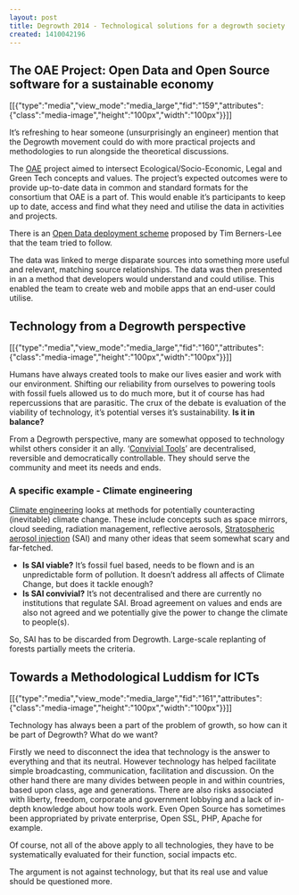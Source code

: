 ```yaml
---
layout: post
title: Degrowth 2014 - Technological solutions for a degrowth society
created: 1410042196
---
```

<h2 id="theoaeproject:opendataandopensourcesoftwareforasustainableeconomy">The OAE Project: Open Data and Open Source software for a sustainable economy</h2><p>[[{"type":"media","view_mode":"media_large","fid":"159","attributes":{"class":"media-image","height":"100px","width":"100px"}}]]</p><p>It&rsquo;s refreshing to hear someone (unsurprisingly an engineer) mention that the Degrowth movement could do with more practical projects and methodologies to run alongside the theoretical discussions.</p><p>The <a href="http://www.openaltraeconomia.it/software.html#web" target="_blank">OAE</a> project aimed to intersect Ecological/Socio-Economic, Legal and Green Tech concepts and values. The project&rsquo;s expected outcomes were to provide up-to-date data in common and standard formats for the consortium that OAE is a part of. This would enable it&rsquo;s participants to keep up to date, access and find what they need and utilise the data in activities and projects.</p><p>There is an <a href="http://5stardata.info/" target="_blank">Open Data deployment scheme</a> proposed by Tim Berners-Lee that the team tried to follow.</p><p>The data was linked to merge disparate sources into something more useful and relevant, matching source relationships. The data was then presented in an a method that developers would understand and could utilise. This enabled the team to create web and mobile apps that an end-user could utilise.</p><h2 id="technologyfromadegrowthperspective">Technology from a Degrowth perspective</h2><p>[[{"type":"media","view_mode":"media_large","fid":"160","attributes":{"class":"media-image","height":"100px","width":"100px"}}]]</p><p>Humans have always created tools to make our lives easier and work with our environment. Shifting our reliability from ourselves to powering tools with fossil fuels allowed us to do much more, but it of course has had repercussions that are parasitic. The crux of the debate is evaluation of the viability of technology, it&rsquo;s potential verses it&rsquo;s sustainability. <strong>Is it in balance?</strong></p><p>From a Degrowth perspective, many are somewhat opposed to technology whilst others consider it an ally. &lsquo;<a href="https://www.google.com/search?q=convivial+technologies&amp;ie=utf-8&amp;oe=utf-8&amp;aq=t&amp;gws_rd=ssl#newwindow=1&amp;q=convivial+tools" target="_blank">Convivial Tools</a>&rsquo; are decentralised, reversible and democratically controllable. They should serve the community and meet its needs and ends.</p><h3 id="aspecificexample-climateengineering">A specific example - Climate engineering</h3><p><a href="http://en.wikipedia.org/wiki/Climate_engineering" target="_blank">Climate engineering</a> looks at methods for potentially counteracting (inevitable) climate change. These include concepts such as space mirrors, cloud seeding, radiation management, reflective aerosols, <a href="http://en.wikipedia.org/wiki/Stratospheric_sulfate_aerosols_(geoengineering)" target="_blank">Stratospheric aerosol injection</a> (SAI) and many other ideas that seem somewhat scary and far-fetched.</p><ul><li><strong>Is SAI viable?</strong> It&rsquo;s fossil fuel based, needs to be flown and is an unpredictable form of pollution. It doesn&rsquo;t address all affects of Climate Change, but does it tackle enough?</li><li><strong>Is SAI convivial?</strong> It&rsquo;s not decentralised and there are currently no institutions that regulate SAI. Broad agreement on values and ends are also not agreed and we potentially give the power to change the climate to people(s).</li></ul><p>So, SAI has to be discarded from Degrowth. Large-scale replanting of forests partially meets the criteria.</p><h2 id="towardsamethodologicalluddismforicts">Towards a Methodological Luddism for ICTs</h2><p>[[{"type":"media","view_mode":"media_large","fid":"161","attributes":{"class":"media-image","height":"100px","width":"100px"}}]]</p><p>Technology has always been a part of the problem of growth, so how can it be part of Degrowth? What do we want?</p><p>Firstly we need to disconnect the idea that technology is the answer to everything and that its neutral. However technology has helped facilitate simple broadcasting, communication, facilitation and discussion. On the other hand there are many divides between people in and within countries, based upon class, age and generations. There are also risks associated with liberty, freedom, corporate and government lobbying and a lack of in-depth knowledge about how tools work. Even Open Source has sometimes been appropriated by private enterprise, Open SSL, PHP, Apache for example.</p><p>Of course, not all of the above apply to all technologies, they have to be systematically evaluated for their function, social impacts etc.</p><p>The argument is not against technology, but that its real use and value should be questioned more.</p>
